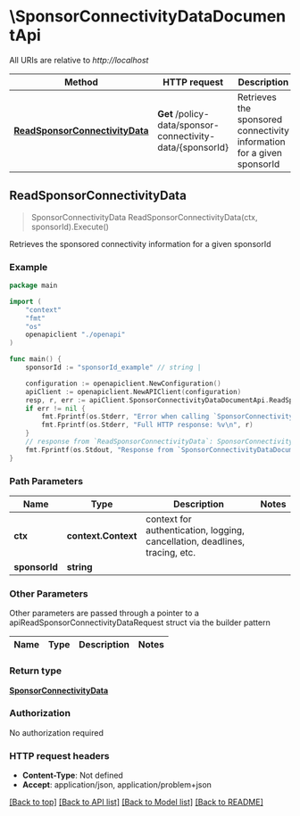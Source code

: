 # \SponsorConnectivityDataDocumentApi

All URIs are relative to *http://localhost*

Method | HTTP request | Description
------------- | ------------- | -------------
[**ReadSponsorConnectivityData**](SponsorConnectivityDataDocumentApi.md#ReadSponsorConnectivityData) | **Get** /policy-data/sponsor-connectivity-data/{sponsorId} | Retrieves the sponsored connectivity information for a given sponsorId



## ReadSponsorConnectivityData

> SponsorConnectivityData ReadSponsorConnectivityData(ctx, sponsorId).Execute()

Retrieves the sponsored connectivity information for a given sponsorId

### Example

```go
package main

import (
    "context"
    "fmt"
    "os"
    openapiclient "./openapi"
)

func main() {
    sponsorId := "sponsorId_example" // string | 

    configuration := openapiclient.NewConfiguration()
    apiClient := openapiclient.NewAPIClient(configuration)
    resp, r, err := apiClient.SponsorConnectivityDataDocumentApi.ReadSponsorConnectivityData(context.Background(), sponsorId).Execute()
    if err != nil {
        fmt.Fprintf(os.Stderr, "Error when calling `SponsorConnectivityDataDocumentApi.ReadSponsorConnectivityData``: %v\n", err)
        fmt.Fprintf(os.Stderr, "Full HTTP response: %v\n", r)
    }
    // response from `ReadSponsorConnectivityData`: SponsorConnectivityData
    fmt.Fprintf(os.Stdout, "Response from `SponsorConnectivityDataDocumentApi.ReadSponsorConnectivityData`: %v\n", resp)
}
```

### Path Parameters


Name | Type | Description  | Notes
------------- | ------------- | ------------- | -------------
**ctx** | **context.Context** | context for authentication, logging, cancellation, deadlines, tracing, etc.
**sponsorId** | **string** |  | 

### Other Parameters

Other parameters are passed through a pointer to a apiReadSponsorConnectivityDataRequest struct via the builder pattern


Name | Type | Description  | Notes
------------- | ------------- | ------------- | -------------


### Return type

[**SponsorConnectivityData**](SponsorConnectivityData.md)

### Authorization

No authorization required

### HTTP request headers

- **Content-Type**: Not defined
- **Accept**: application/json, application/problem+json

[[Back to top]](#) [[Back to API list]](../README.md#documentation-for-api-endpoints)
[[Back to Model list]](../README.md#documentation-for-models)
[[Back to README]](../README.md)

